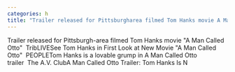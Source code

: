 ```yaml
---
categories: h
title: "Trailer released for Pittsburgharea filmed Tom Hanks movie A Man Called Otto  TribLIVE"
---
```

Trailer released for Pittsburgh-area filmed Tom Hanks movie "A Man Called Otto"&nbsp;&nbsp;TribLIVESee Tom Hanks in First Look at New Movie "A Man Called Otto"&nbsp;&nbsp;PEOPLETom Hanks is a lovable grump in A Man Called Otto trailer&nbsp;&nbsp;The A.V. ClubA Man Called Otto Trailer: Tom Hanks Is N